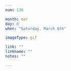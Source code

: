 ```yaml
---
num: 136

month: mar
day: 6
when: "Saturday, March 6th"

imageType: gif

link: ""
linkname: ""
notes: ""

---
```


